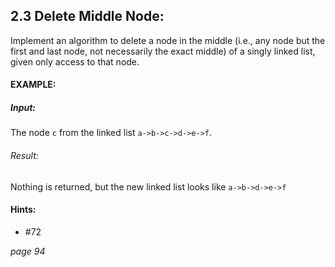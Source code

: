 ## 2.3 Delete Middle Node:

Implement an algorithm to delete a node in the middle (i.e., any node but the first and last node, not necessarily the exact middle) of a singly linked list, given only access to
that node.

#### EXAMPLE:
##### Input:
The node `c` from the linked list `a->b->c->d->e->f`.

###### Result:
Nothing is returned, but the new linked list looks like `a->b->d->e->f`
#### Hints:
- #72

_page 94_